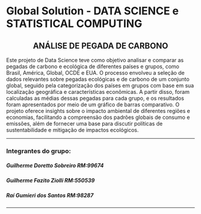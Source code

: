 # Global Solution - DATA SCIENCE e STATISTICAL COMPUTING

## <center> **ANÁLISE DE PEGADA DE CARBONO** </center>

Este projeto de Data Science teve como objetivo analisar e comparar as pegadas de carbono e ecológica de diferentes países e grupos, como Brasil, América, Global, OCDE e EUA. O processo envolveu a seleção de dados relevantes sobre pegadas ecológicas e de carbono de um conjunto global, seguido pela categorização dos países em grupos com base em sua localização geográfica e características econômicas. A partir disso, foram calculadas as médias dessas pegadas para cada grupo, e os resultados foram apresentados por meio de um gráfico de barras comparativo. O projeto oferece insights sobre o impacto ambiental de diferentes regiões e economias, facilitando a compreensão dos padrões globais de consumo e emissões, além de fornecer uma base para discutir políticas de sustentabilidade e mitigação de impactos ecológicos.


---

### **Integrantes do grupo:** 
##### Guilherme Doretto Sobreiro  RM:99674
##### Guilherme Fazito Ziolli     RM:550539
##### Raí Gumieri dos Santos      RM:98287

---
